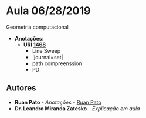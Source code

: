 # Aula 06/28/2019
Geometria computacional

* **Anotações:**
  * **URI [1468](https://www.urionlinejudge.com.br/judge/pt/problems/view/1468)** 
    * Line Sweep 
    * |journal=set| 
    * path compreenssion
    * PD
	

## Autores ##

* **Ruan Pato** - *Anotações* - [Ruan Pato](https://github.com/ruanpato)
* **Dr. Leandro Miranda Zatesko** - *Explicação em aula*
